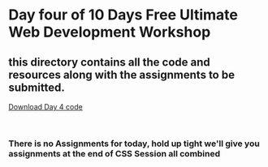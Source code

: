 # Day four of 10 Days Free Ultimate Web Development Workshop </br>
## this directory contains all the code and resources along with the assignments to be submitted.
[Download Day 4 code](https://github.com/whoissubedibibek/10daysfreewebdevelopmentworkshop/raw/main/day_4/day4.zip)

</br>

### There is no Assignments for today, hold up tight we'll give you assignments at the end of CSS Session all combined </br>



